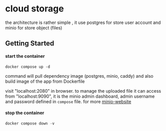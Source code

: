 # cloud storage

the architecture is rather simple , it use postgres for store user account and minio for store object (files)  

## Getting Started

#### start the container
```
docker compose up -d
```
command will pull dependency image (postgres, minio, caddy) and also build image of the app from Dockerfile

visit "localhost:2080" in browser. to manage the uploaded file it can access from "localhost:9090", it is the minio admin dashboard, admin username and password defined in `compose` file. for more [minio-website](https://min.io)

#### stop the container
```go
docker compose down -v
```

